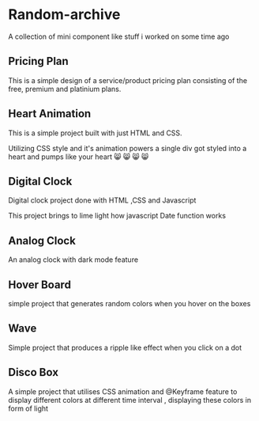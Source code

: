 # Random-archive

A collection of mini component like stuff i worked on some time ago

## Pricing Plan

This is a simple design of a service/product pricing plan consisting of the free, premium and platinium plans.

## Heart Animation

This is a simple project built with just HTML and CSS.

Utilizing CSS style and it's animation powers a single div got styled into a heart and pumps like your heart  😸 😸 😸 😸

## Digital Clock

Digital clock project done with HTML ,CSS and Javascript

This project brings to lime light how javascript Date function works


## Analog Clock

An analog clock with dark mode feature

## Hover Board


simple project that generates random colors when you hover on the boxes

## Wave

Simple project that produces a ripple like effect when you click on a dot

## Disco Box

A simple project that utilises CSS animation and @Keyframe feature to display different colors at different time interval , displaying these colors in form of light